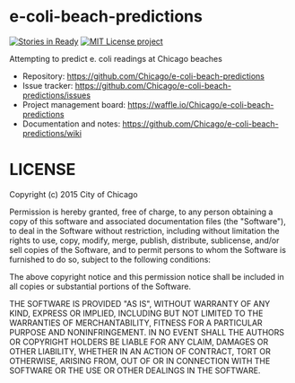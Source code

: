 # e-coli-beach-predictions
[![Stories in Ready](https://badge.waffle.io/Chicago/e-coli-beach-predictions.svg?label=ready&title=Ready)](http://waffle.io/Chicago/e-coli-beach-predictions) [![MIT License project](https://img.shields.io/github/license/mashape/apistatus.svg)](https://opensource.org/licenses/MIT)

Attempting to predict e. coli readings at Chicago beaches

* Repository: https://github.com/Chicago/e-coli-beach-predictions 
* Issue tracker: https://github.com/Chicago/e-coli-beach-predictions/issues 
* Project management board: https://waffle.io/Chicago/e-coli-beach-predictions 
* Documentation and notes: https://github.com/Chicago/e-coli-beach-predictions/wiki 

# LICENSE

Copyright (c) 2015 City of Chicago

Permission is hereby granted, free of charge, to any person obtaining a copy of this software and associated documentation files (the "Software"), to deal in the Software without restriction, including without limitation the rights to use, copy, modify, merge, publish, distribute, sublicense, and/or sell copies of the Software, and to permit persons to whom the Software is furnished to do so, subject to the following conditions:

The above copyright notice and this permission notice shall be included in all copies or substantial portions of the Software.

THE SOFTWARE IS PROVIDED "AS IS", WITHOUT WARRANTY OF ANY KIND, EXPRESS OR IMPLIED, INCLUDING BUT NOT LIMITED TO THE WARRANTIES OF MERCHANTABILITY, FITNESS FOR A PARTICULAR PURPOSE AND NONINFRINGEMENT. IN NO EVENT SHALL THE AUTHORS OR COPYRIGHT HOLDERS BE LIABLE FOR ANY CLAIM, DAMAGES OR OTHER LIABILITY, WHETHER IN AN ACTION OF CONTRACT, TORT OR OTHERWISE, ARISING FROM, OUT OF OR IN CONNECTION WITH THE SOFTWARE OR THE USE OR OTHER DEALINGS IN THE SOFTWARE.
